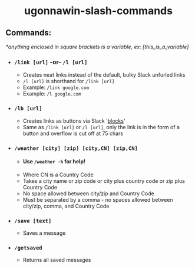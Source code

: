 <h1 align="center">ugonnawin-slash-commands</h1>

## Commands:

<i>*anything enclosed in square brackets is a variable, ex: [this_is_a_variable]</i>

 - ### `/link [url]` -or- `/l [url]`
   - Creates neat links instead of the default, bulky Slack unfurled links
   - `/l [url]` is shorthand for `/link [url]`
   - Example: `/link google.com`
   - Example: `/l google.com`
   
 - ### `/lb [url]`
   - Creates links as buttons via Slack '[blocks](https://api.slack.com/reference/messaging/blocks)'
   - Same as `/link [url]` or `/l [url]`, only the link is in the form of a button and overflow is cut off at 75 chars

 - ### `/weather [city] [zip] [city,CN] [zip,CN]`
   - #### Use `/weather -h` for help!
   - Where CN is a Country Code
   - Takes a city name or zip code or city plus country code or zip plus Country Code
   - No space allowed between city/zip and Country Code
   - Must be separated by a comma - no spaces allowed between city/zip, comma, and Country Code

 - ### `/save [text]`
   - Saves a message

 - ### `/getsaved`
   - Returns all saved messages
